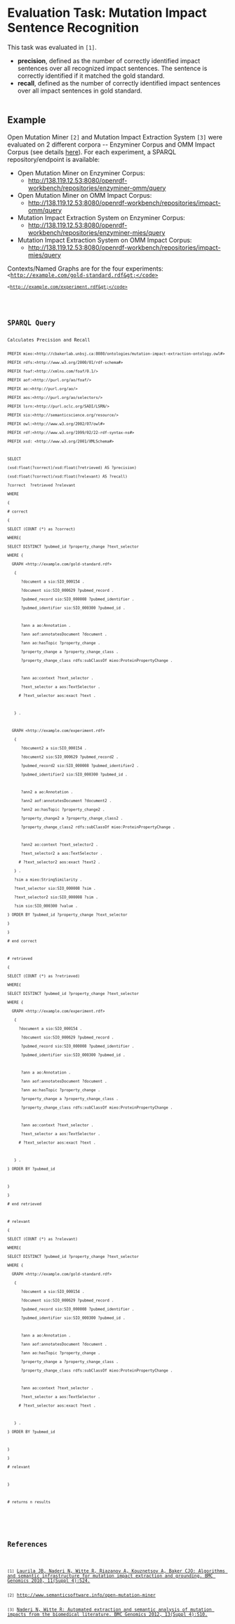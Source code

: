 

# Evaluation Task: Mutation Impact Sentence Recognition #

This task was evaluated in `[1]`.
<br>
<ul><li><b>precision</b>, defined as the number of correctly identified impact sentences over all recognized impact sentences. The sentence is correctly identified if it matched the gold standard.<br>
</li><li><b>recall</b>, defined as the number of correctly identified impact sentences over all impact sentences in gold standard.<br>
<br></li></ul>



<h2>Example</h2>
Open Mutation Miner <code>[2]</code> and Mutation Impact Extraction System <code>[3]</code> were evaluated on 2 different corpora -- Enzyminer Corpus and OMM Impact Corpus (see details <a href='http://code.google.com/p/mutation-text-mining/wiki/Corpora'>here</a>). For each experiment, a SPARQL repository/endpoint is available:<br>
<ul><li>Open Mutation Miner on Enzyminer Corpus:<br>
<ul><li><a href='http://138.119.12.53:8080/openrdf-workbench/repositories/enzyminer-omm/query'>http://138.119.12.53:8080/openrdf-workbench/repositories/enzyminer-omm/query</a>
<br>
</li></ul></li><li>Open Mutation Miner on OMM Impact Corpus:<br>
<ul><li><a href='http://138.119.12.53:8080/openrdf-workbench/repositories/impact-omm/query'>http://138.119.12.53:8080/openrdf-workbench/repositories/impact-omm/query</a>
<br>
</li></ul></li><li>Mutation Impact Extraction System on Enzyminer Corpus:<br>
<ul><li><a href='http://138.119.12.53:8080/openrdf-workbench/repositories/enzyminer-mies/query'>http://138.119.12.53:8080/openrdf-workbench/repositories/enzyminer-mies/query</a>
<br>
</li></ul></li><li>Mutation Impact Extraction System on OMM Impact Corpus:<br>
<ul><li><a href='http://138.119.12.53:8080/openrdf-workbench/repositories/impact-mies/query'>http://138.119.12.53:8080/openrdf-workbench/repositories/impact-mies/query</a>
<br></li></ul></li></ul>

Contexts/Named Graphs are for the four experiments:<br>
<code>&lt;http://example.com/gold-standard.rdf&gt;</code><br>
<code>&lt;http://example.com/experiment.rdf&gt;</code>
<br><br>


<h2>SPARQL Query</h2>
Calculates Precision and Recall<br>
<pre><code>PREFIX mieo:&lt;http://cbakerlab.unbsj.ca:8080/ontologies/mutation-impact-extraction-ontology.owl#&gt;<br>
PREFIX rdfs:&lt;http://www.w3.org/2000/01/rdf-schema#&gt;<br>
PREFIX foaf:&lt;http://xmlns.com/foaf/0.1/&gt;<br>
PREFIX aof:&lt;http://purl.org/ao/foaf/&gt;<br>
PREFIX ao:&lt;http://purl.org/ao/&gt;<br>
PREFIX aos:&lt;http://purl.org/ao/selectors/&gt;<br>
PREFIX lsrn:&lt;http://purl.oclc.org/SADI/LSRN/&gt;<br>
PREFIX sio:&lt;http://semanticscience.org/resource/&gt;<br>
PREFIX owl:&lt;http://www.w3.org/2002/07/owl#&gt;<br>
PREFIX rdf:&lt;http://www.w3.org/1999/02/22-rdf-syntax-ns#&gt;<br>
PREFIX xsd: &lt;http://www.w3.org/2001/XMLSchema#&gt;<br>
<br>
SELECT <br>
(xsd:float(?correct)/xsd:float(?retrieved) AS ?precision) <br>
(xsd:float(?correct)/xsd:float(?relevant) AS ?recall)  <br>
?correct  ?retrieved ?relevant<br>
WHERE<br>
{<br>
# correct<br>
{<br>
SELECT (COUNT (*) as ?correct)<br>
WHERE{<br>
SELECT DISTINCT ?pubmed_id ?property_change ?text_selector<br>
WHERE {<br>
  GRAPH &lt;http://example.com/gold-standard.rdf&gt;<br>
   {<br>
      ?document a sio:SIO_000154 .<br>
      ?document sio:SIO_000629 ?pubmed_record .<br>
      ?pubmed_record sio:SIO_000008 ?pubmed_identifier .<br>
      ?pubmed_identifier sio:SIO_000300 ?pubmed_id .<br>
<br>
      ?ann a ao:Annotation .<br>
      ?ann aof:annotatesDocument ?document .<br>
      ?ann ao:hasTopic ?property_change .<br>
      ?property_change a ?property_change_class .<br>
      ?property_change_class rdfs:subClassOf mieo:ProteinPropertyChange .<br>
<br>
      ?ann ao:context ?text_selector .<br>
      ?text_selector a aos:TextSelector . <br>
     # ?text_selector aos:exact ?text .<br>
<br>
   } .<br>
<br>
  GRAPH &lt;http://example.com/experiment.rdf&gt;<br>
   {<br>
      ?document2 a sio:SIO_000154 .<br>
      ?document2 sio:SIO_000629 ?pubmed_record2 .<br>
      ?pubmed_record2 sio:SIO_000008 ?pubmed_identifier2 .<br>
      ?pubmed_identifier2 sio:SIO_000300 ?pubmed_id .<br>
<br>
      ?ann2 a ao:Annotation .<br>
      ?ann2 aof:annotatesDocument ?document2 .<br>
      ?ann2 ao:hasTopic ?property_change2 .<br>
      ?property_change2 a ?property_change_class2 .<br>
      ?property_change_class2 rdfs:subClassOf mieo:ProteinPropertyChange .<br>
<br>
      ?ann2 ao:context ?text_selector2 .<br>
      ?text_selector2 a aos:TextSelector . <br>
     # ?text_selector2 aos:exact ?text2 .<br>
   } .<br>
   ?sim a mieo:StringSimilarity .<br>
   ?text_selector sio:SIO_000008 ?sim . <br>
   ?text_selector2 sio:SIO_000008 ?sim .<br>
   ?sim sio:SIO_000300 ?value . <br>
} ORDER BY ?pubmed_id ?property_change ?text_selector<br>
}<br>
}<br>
# end correct<br>
<br>
# retrieved<br>
{<br>
SELECT (COUNT (*) as ?retrieved)<br>
WHERE{<br>
SELECT DISTINCT ?pubmed_id ?property_change ?text_selector<br>
WHERE {<br>
  GRAPH &lt;http://example.com/experiment.rdf&gt;<br>
   {<br>
     ?document a sio:SIO_000154 .<br>
      ?document sio:SIO_000629 ?pubmed_record .<br>
      ?pubmed_record sio:SIO_000008 ?pubmed_identifier .<br>
      ?pubmed_identifier sio:SIO_000300 ?pubmed_id .<br>
<br>
      ?ann a ao:Annotation .<br>
      ?ann aof:annotatesDocument ?document .<br>
      ?ann ao:hasTopic ?property_change .<br>
      ?property_change a ?property_change_class .<br>
      ?property_change_class rdfs:subClassOf mieo:ProteinPropertyChange .<br>
<br>
      ?ann ao:context ?text_selector .<br>
      ?text_selector a aos:TextSelector . <br>
     # ?text_selector aos:exact ?text .<br>
<br>
   } .<br>
} ORDER BY ?pubmed_id<br>
<br>
} <br>
}<br>
# end retrieved<br>
<br>
# relevant<br>
{<br>
SELECT (COUNT (*) as ?relevant)<br>
WHERE{<br>
SELECT DISTINCT ?pubmed_id ?property_change ?text_selector<br>
WHERE {<br>
  GRAPH &lt;http://example.com/gold-standard.rdf&gt;<br>
   {<br>
      ?document a sio:SIO_000154 .<br>
      ?document sio:SIO_000629 ?pubmed_record .<br>
      ?pubmed_record sio:SIO_000008 ?pubmed_identifier .<br>
      ?pubmed_identifier sio:SIO_000300 ?pubmed_id .<br>
<br>
      ?ann a ao:Annotation .<br>
      ?ann aof:annotatesDocument ?document .<br>
      ?ann ao:hasTopic ?property_change .<br>
      ?property_change a ?property_change_class .<br>
      ?property_change_class rdfs:subClassOf mieo:ProteinPropertyChange .<br>
<br>
      ?ann ao:context ?text_selector .<br>
      ?text_selector a aos:TextSelector . <br>
     # ?text_selector aos:exact ?text .<br>
<br>
   } .<br>
} ORDER BY ?pubmed_id<br>
<br>
}<br>
}<br>
# relevant<br>
<br>
}<br>
<br>
# returns n results<br>
<br>
</code></pre>

<h2>References</h2>
<br>
<code>[1]</code> <a href='http://www.biomedcentral.com/1471-2164/13/S4/S10'>Laurila JB, Naderi N, Witte R, Riazanov A, Kouznetsov A, Baker CJO: Algorithms and semantic infrastructure for mutation impact extraction and grounding. BMC Genomics 2010, 11(Suppl 4):S24.</a>
<br>
<code>[2]</code> <a href='http://www.semanticsoftware.info/open-mutation-miner'>http://www.semanticsoftware.info/open-mutation-miner</a>
<br>
<code>[3]</code> <a href='http://www.biomedcentral.com/1471-2164/11/S4/S24'>Naderi N, Witte R: Automated extraction and semantic analysis of mutation impacts from the biomedical literature. BMC Genomics 2012, 13(Suppl 4):S10.</a>